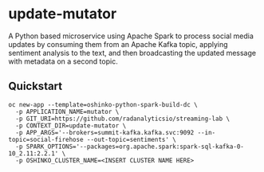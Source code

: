 # update-mutator

A Python based microservice using Apache Spark to process social media
updates by consuming them from an Apache Kafka topic, applying sentiment
analysis to the text, and then broadcasting the updated message with metadata
on a second topic.

## Quickstart

```
oc new-app --template=oshinko-python-spark-build-dc \
  -p APPLICATION_NAME=mutator \
  -p GIT_URI=https://github.com/radanalyticsio/streaming-lab \
  -p CONTEXT_DIR=update-mutator \
  -p APP_ARGS='--brokers=summit-kafka.kafka.svc:9092 --in-topic=social-firehose --out-topic=sentiments' \
  -p SPARK_OPTIONS='--packages=org.apache.spark:spark-sql-kafka-0-10_2.11:2.2.1' \
  -p OSHINKO_CLUSTER_NAME=<INSERT CLUSTER NAME HERE>
```
